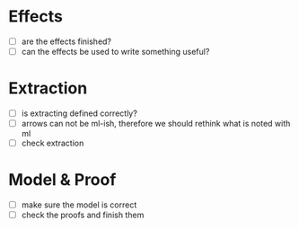 # Effects
- [ ] are the effects finished?
- [ ] can the effects be used to write something useful?

# Extraction
- [ ] is extracting defined correctly?
- [ ] arrows can not be ml-ish, therefore we should rethink what is noted
      with ml
- [ ] check extraction

# Model & Proof
- [ ] make sure the model is correct
- [ ] check the proofs and finish them
